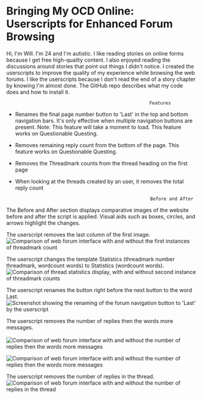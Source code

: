 # Bringing My OCD Online: Userscripts for Enhanced Forum Browsing

 Hi, I'm Will. I'm 24 and I'm autistic. I like reading stories on online forms because I get free high-quality content. I also enjoyed reading the discussions around stories that point out things I didn't notice. I created the userscripts to improve the quality of my experience while browsing the web forums. I like the userscripts because I don't read the end of a story chapter by knowing I'm almost done. The GitHub repo describes what my code does and how to install it.		

                                                         Features		

 * Renames the final page number button to 'Last' in the top and bottom navigation bars. It's  only effective when multiple navigation buttons are present. Note: This feature will take a moment to load. This feature works on Questionable Questing.		
 * Removes remaining reply count from the bottom of the page. This feature works on Questionable Questing.		
 * Removes the Threadmark counts from the thread heading on the first page		
 * When looking at the threads created by an user, it removes the total reply count		

                                                         Before and After		
 The Before and After section displays comparative images of the website before and after the script is applied. Visual aids such as boxes, circles, and arrows highlight the changes.		

 The userscript removes the last column of the first image.		
 ![Comparison of web forum interface with and without the first instances of threadmark count](https://github.com/wkrouse/Bringing-My-OCD-Online/blob/main/images/1st%20threadmark%20count%20removal.png?raw=true)


 The userscript changes the template Statistics (threadmark number threadmark, wordcount words) to Statistics (wordcount words). 		
 ![Comparison of thread statistics display, with and without second instance of threadmark counts](https://github.com/wkrouse/Bringing-My-OCD-Online/blob/main/images/2nd%20Threadmark%20count%20removal.png?raw=true)	

 The userscript renames the button right before the next button to the word Last. 		
   ![Screenshot showing the renaming of the forum navigation button to 'Last' by the userscript](https://github.com/wkrouse/Bringing-My-OCD-Online/blob/main/images/Rename%20last%20page%20button.png?raw=true)	

 The userscript removes the number of replies then the words more messages.<br>		
 ![Comparison of web forum interface with and without the number of replies then the words more messages](https://github.com/wkrouse/Bringing-My-OCD-Online/blob/main/images/remaining%20reply%20count%20remover%20horizontal.png?raw=true)	

![Comparison of web forum interface with and without the number of replies then the words more messages](https://github.com/wkrouse/Bringing-My-OCD-Online/blob/main/images/remaining%20reply%20count%20remover%20vertical.png?raw=true)	

 The userscript removes the number of replies in the thread.
 ![Comparison of web forum interface with and without the number of replies in the thread](https://github.com/wkrouse/Bringing-My-OCD-Online/blob/main/images/2nd%20Threadmark%20count%20remover.png?raw=true)	
 
